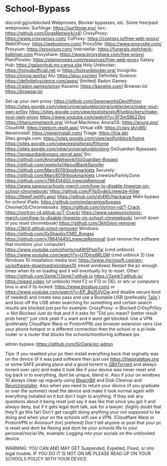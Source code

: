# School-Bypass
discord.gg/unblocked
Webproxies, Blocker bypasses, etc.
Some free/paid webproxies:
  Surfdoge: https://surfdoge.pro/ (src: https://github.com/DogeNetwork/v4)
  CroxyProxy: https://www.croxyproxy.com/
  CoProxy: https://coproxy.io/free-web-proxy/
  WebOProxy: https://weboproxy.com/
  ProxySite: https://www.proxysite.com/
  Proxyium: https://proxyium.com/
  Interstellar: https://funerals.stofcheck-ballinger.com
  Proxyshare: 
      https://www.proxyshare.com/free-proxy/
  PlainProxies: https://plainproxies.com/resources/free-web-proxy
  Galaxy Hub: https://galaxyhub.my.canva.site
  Holy Unblocker: https://holyubofficial.net or https://holyunblocker.org/
  Incognito: https://incog.works/
  Alu: https://aluu.xyz/en/
  Definitely Science: https://definitelyscience.com/apps/ (limited)
  Radon Games: https://radon.games/proxy
  Kazwire: https://kazwire.com/
  Browser.lol: https://browser.lol
  
Set up your own proxy:
  https://github.com/SevenworksDev/tProxy
  https://sites.google.com/view/universalunblocking/unblxckers/make-your-own-pr0xy
  https://sites.google.com/view/exploitsnstuff/unblockers/make-your-own-proxy
  https://www.youtube.com/watch?v=SFSmS9b22bg
  https://titaniumnetwork.org/
Virtual Machines:
  AnuraOS: https://anura.pro/
  CloudVM: https://webvm.replit.app/
  Virtual x86: https://copy.sh/v86/
  Neverinstall: https://neverinstall.com/
  Triage: https://tria.ge/
Sites.google.com:
  https://sites.google.com/view/wolfunblock/home
  https://sites.google.com/view/exploitsnstuff/home
  https://sites.google.com/view/universalunblocking
GoGuardian Bypasses:
  https://gogaurdianbypass.vercel.app/ Src: https://github.com/AroriaNetwork/GoGuardian-Bypass
  https://github.com/yeeterlol/AboutBlankSpoofer
  https://github.com/Marc8019/bookmarklets
Securely:
  https://github.com/Marc8019/bookmarklets
Linewize/FamilyZone:
  https://github.com/v78641440/LinewizeRemoval
  https://www.saveourschools-march.com/how-to-disable-linewize-on-school-chromebook/
  https://github.com/Fl1pSyde/Linewize-Killer
  https://ltbeef.netlify.app/
  https://github.com/sh495/Hackwize
Mdm bypass for school iPads:
  https://github.com/molangning/bypass
ChromeOS/Chromebooks:
  https://github.com/Vortron-rd/T-Crack
  https://vortron-rd.github.io/T-Crack/
  https://www.saveourschools-march.com/how-to-disable-linewize-on-school-chromebook/ (scroll down til you reset chromebook)
  https://github.com/3kh0/ext-remover
  https://3kh0.github.io/ext-remover/
Windows:
  https://github.com/0xShaolin/CMD_Bypass
  https://github.com/v78641440/LinewizeRemoval (just remove the software that montiors your computer)
  https://www.youtube.com/shorts/roA9tSPsmTw (cmd unblock)
  https://www.youtube.com/watch?v=U7Djns8RLGM (cmd unblock 2)
  Use  Windows 10 installation media tool: https://www.microsoft.com/en-us/software-download/windows10 (reset windows)
  Restart the pc enough times when its on loading and it will eventually try to reset.
Other:
  https://github.com/2emk7/2emk7.github.io
  https://2emk7.github.io/
  https://piped.video (yt unblock)
  Hold F2 or F12 or DEL or wtv ur computers bios is and if its locked: https://www.biosbug.com/ or https://www.youtube.com/watch?v=EP_Bg3UIVOw and disable secure boot (if needed) and create new pass and use a Bootable USB (preferably [Tails](https://tails.net/install/index.en.html) ) and boot off the USB
  when searching for something and certain search results are blocked just put for example:
CroxyProxy -> Blocked
Cr0xyPr0xy -> Not Blocked
  Just do that and if it asks for "Did you mean? (better result prob here)" just click yeah if u want and it wont get blocked.
  Use a VPN (preferably Cloudflare Warp or ProtonVPN)
  use browser extension vpns
  Use your phone hotspot or a different connection then the school or a pi-hole router or a router that blocks the schools/montioring software ips.

admin bypass:
  https://github.com/SirDank/ez-admin

Tips:
If you resetted your pc then install everything back that orginally was on the device (if it was paid software then just use https://thepiratebay.org or some SAFE pirating place and a good torrent is [QBitTorrent](https://www.qbittorrent.org/) and always torrent over vpn) and make it look like if your device was never reset and log back in to everything, dont be unique, blend in. Also if your on windows 10 always clean up reguarly using [BleachBit](https://www.bleachbit.org/) and Disk Cleanup and [RevoUninstaller](https://www.revouninstaller.com/revo-uninstaller-free-download/). Also when you need to return your device (if you graduate or over the summer) reset the device and make it look normal again with everything installed on it but don't login to anything. If they ask any questions about it being reset just say it was like that since you got it and always deny, but if it gets legal dont talk, ask for a lawyer. (highly doubt that they'll go this far) Don't get caught doing anything your not supposed to be doing and when your on the schools wifi use a VPN. (Cloudflare Warp or ProtonVPN or Anonsurf (tor) prefered) Don't tell anyone or post that your pc is reset and dont be flexing and dont tie your schools life to your personal/social life, example: Logging into your socials on the unblocked device.

WARNING:
YOU CAN AND MAY GET Suspended, Expelled, Fined, or into legal trouble. IF YOU DO IT IS NOT ON ME PLEASE READ UP ON YOUR SCHOOLS POLICY WITH YOUR DEVICE.
